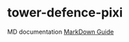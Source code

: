 # tower-defence-pixi

MD documentation [MarkDown Guide](https://www.markdownguide.org/basic-syntax/)
